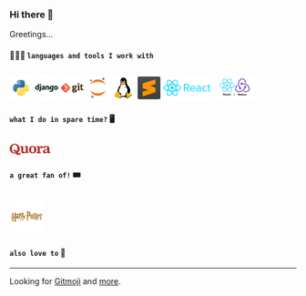 ### Hi there 👋

Greetings...

#### 👨🏻‍💻 `languages and tools I work with` <br />
  <code><img height="40" src="https://raw.githubusercontent.com/github/explore/80688e429a7d4ef2fca1e82350fe8e3517d3494d/topics/python/python.png"></code>
  <code><img height="40" src="https://raw.githubusercontent.com/github/explore/80688e429a7d4ef2fca1e82350fe8e3517d3494d/topics/django/django.png"></code>
  <code><img height="40" src="https://raw.githubusercontent.com/github/explore/80688e429a7d4ef2fca1e82350fe8e3517d3494d/topics/git/git.png"></code>
  <code><img height="40" src="https://raw.githubusercontent.com/github/explore/80688e429a7d4ef2fca1e82350fe8e3517d3494d/topics/jupyter-notebook/jupyter-notebook.png"></code>
  <code><img height="40" src="https://raw.githubusercontent.com/github/explore/80688e429a7d4ef2fca1e82350fe8e3517d3494d/topics/linux/linux.png"></code>
  <code><img height="40" src="https://github.com/LaxmanChoudhary/LaxmanChoudhary/blob/master/assets/Sublime-text.png"></code>
  <code><img height="40" src="https://github.com/LaxmanChoudhary/LaxmanChoudhary/blob/master/assets/react-logo.png"></code>
  <code><img height="40" src="https://github.com/LaxmanChoudhary/LaxmanChoudhary/blob/master/assets/react-redux.png"></code>
---
#### `what I do in spare time?` 🖥️
<img height="20" src="https://github.com/LaxmanChoudhary/LaxmanChoudhary/blob/master/assets/quora.png"><br>
---
#### `a great fan of!` 🎟️
<img height="60" src="https://github.com/LaxmanChoudhary/LaxmanChoudhary/blob/master/assets/hp.png"><br>
---
#### `also love to` 💊

---
Looking for [Gitmoji](https://gitmoji.carloscuesta.me/) and [more](https://gist.github.com/rxaviers/7360908).
<!--
**LaxmanChoudhary/LaxmanChoudhary** is a ✨ _special_ ✨ repository because its `README.md` (this file) appears on your GitHub profile.
Here are some ideas to get you started:

- 🔭 I’m currently working on ...
- 🌱 I’m currently learning ...
- 👯 I’m looking to collaborate on ...
- 🤔 I’m looking for help with ...
- 💬 Ask me about ...
- 📫 How to reach me: ...
- 😄 Pronouns: ...
- ⚡ Fun fact: ...
-->
